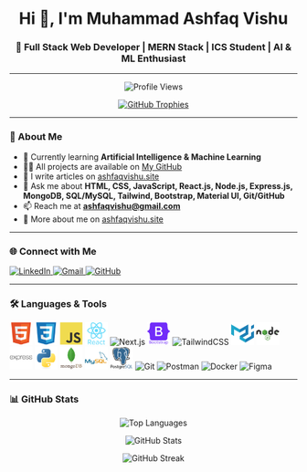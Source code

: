<h1 align="center">Hi 👋, I'm Muhammad Ashfaq Vishu</h1>
<h3 align="center">🚀 Full Stack Web Developer | MERN Stack | ICS Student | AI & ML Enthusiast</h3>

---

<p align="center">
  <img src="https://komarev.com/ghpvc/?username=muhammad-ashfaq-vishu&label=Profile%20Views&color=0e75b6&style=flat&abbreviated=true&count=10000" alt="Profile Views" />
</p>

<p align="center">
  <a href="https://github-profile-trophy.vercel.app/?username=muhammad-ashfaq-vishu&theme=onedark">
    <img src="https://github-profile-trophy.vercel.app/?username=muhammad-ashfaq-vishu&theme=onedark&row=1&column=6" alt="GitHub Trophies" />
  </a>
</p>

---

### 🌟 About Me  
- 🌱 Currently learning **Artificial Intelligence & Machine Learning**  
- 👨‍💻 All projects are available on [My GitHub](https://github.com/muhammad-ashfaq-vishu)  
- 📝 I write articles on [ashfaqvishu.site](https://ashfaqvishu.site)  
- 💬 Ask me about **HTML, CSS, JavaScript, React.js, Node.js, Express.js, MongoDB, SQL/MySQL, Tailwind, Bootstrap, Material UI, Git/GitHub**  
- 📫 Reach me at **ashfaqvishu@gmail.com**  
- 📄 More about me on [ashfaqvishu.site](https://ashfaqvishu.site)  

---

### 🌐 Connect with Me  
<p align="left">
  <a href="https://linkedin.com/in/muhammad-ashfaq-vishu" target="_blank" rel="noopener noreferrer">
    <img src="https://raw.githubusercontent.com/rahuldkjain/github-profile-readme-generator/master/src/images/icons/Social/linked-in-alt.svg" alt="LinkedIn" height="30" width="40" />
  </a>
  <a href="mailto:ashfaqvishu@gmail.com">
    <img src="https://cdn-icons-png.flaticon.com/512/281/281769.png" alt="Gmail" height="30" width="40" />
  </a>
  <a href="https://github.com/muhammad-ashfaq-vishu" target="_blank" rel="noopener noreferrer">
    <img src="https://cdn-icons-png.flaticon.com/512/25/25231.png" alt="GitHub" height="30" width="40" />
  </a>
</p>

---

### 🛠 Languages & Tools  
<p align="left"> 
  <!-- Frontend -->
  <img src="https://raw.githubusercontent.com/devicons/devicon/master/icons/html5/html5-original.svg" alt="HTML5" width="40" height="40"/> 
  <img src="https://raw.githubusercontent.com/devicons/devicon/master/icons/css3/css3-original.svg" alt="CSS3" width="40" height="40"/> 
  <img src="https://raw.githubusercontent.com/devicons/devicon/master/icons/javascript/javascript-original.svg" alt="JavaScript" width="40" height="40"/> 
  <img src="https://raw.githubusercontent.com/devicons/devicon/master/icons/react/react-original-wordmark.svg" alt="React" width="40" height="40"/> 
  <img src="https://cdn.worldvectorlogo.com/logos/nextjs-2.svg" alt="Next.js" width="40" height="40"/> 
  <img src="https://raw.githubusercontent.com/devicons/devicon/master/icons/bootstrap/bootstrap-plain-wordmark.svg" alt="Bootstrap" width="40" height="40"/> 
  <img src="https://www.vectorlogo.zone/logos/tailwindcss/tailwindcss-icon.svg" alt="TailwindCSS" width="40" height="40"/> 
  <img src="https://raw.githubusercontent.com/devicons/devicon/master/icons/materialui/materialui-original.svg" alt="Material UI" width="40" height="40"/> 

  <!-- Backend -->
  <img src="https://raw.githubusercontent.com/devicons/devicon/master/icons/nodejs/nodejs-original-wordmark.svg" alt="Node.js" width="40" height="40"/> 
  <img src="https://raw.githubusercontent.com/devicons/devicon/master/icons/express/express-original-wordmark.svg" alt="Express" width="40" height="40"/> 
  <img src="https://raw.githubusercontent.com/devicons/devicon/master/icons/python/python-original.svg" alt="Python" width="40" height="40"/> 

  <!-- Databases -->
  <img src="https://raw.githubusercontent.com/devicons/devicon/master/icons/mongodb/mongodb-original-wordmark.svg" alt="MongoDB" width="40" height="40"/> 
  <img src="https://raw.githubusercontent.com/devicons/devicon/master/icons/mysql/mysql-original-wordmark.svg" alt="MySQL" width="40" height="40"/> 
  <img src="https://raw.githubusercontent.com/devicons/devicon/master/icons/postgresql/postgresql-original-wordmark.svg" alt="PostgreSQL" width="40" height="40"/> 

  <!-- Tools -->
  <img src="https://www.vectorlogo.zone/logos/git-scm/git-scm-icon.svg" alt="Git" width="40" height="40"/> 
  <img src="https://www.vectorlogo.zone/logos/getpostman/getpostman-icon.svg" alt="Postman" width="40" height="40"/> 
  <img src="https://www.vectorlogo.zone/logos/docker/docker-icon.svg" alt="Docker" width="40" height="40"/> 
  <img src="https://www.vectorlogo.zone/logos/figma/figma-icon.svg" alt="Figma" width="40" height="40"/> 
</p>

---

### 📊 GitHub Stats  
<p align="center">
  <img src="https://github-readme-stats.vercel.app/api/top-langs?username=muhammad-ashfaq-vishu&show_icons=true&locale=en&layout=compact&theme=radical" alt="Top Languages" />
</p>

<p align="center">
  <img src="https://github-readme-stats.vercel.app/api?username=muhammad-ashfaq-vishu&show_icons=true&locale=en&theme=radical" alt="GitHub Stats" />
</p>

<p align="center">
  <img src="https://github-readme-streak-stats.herokuapp.com/?user=muhammad-ashfaq-vishu&theme=radical" alt="GitHub Streak" />
</p>

